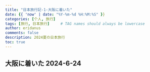 ```yaml
---
title: "日本旅行記-1-大阪に着いた"
date: {{ 'now' | date: "%Y-%m-%d %H:%M:%S" }}
categories: [个人, 旅行]
tags: [旅行, 日本旅行]     # TAG names should always be lowercase
author: eridanus
comments: false
description: 2024夏の日本旅行
toc: true
---
```


## 大阪に着いた 2024-6-24

